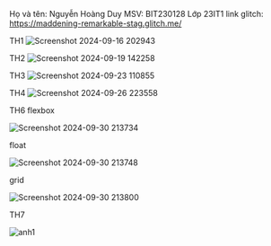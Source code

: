 Họ và tên: Nguyễn Hoàng Duy
MSV: BIT230128
Lớp 23IT1
link glitch: https://maddening-remarkable-stag.glitch.me/


TH1
![Screenshot 2024-09-16 202943](https://github.com/user-attachments/assets/a6dde445-94ec-41d8-bd12-49069478f2e7)


TH2
![Screenshot 2024-09-19 142258](https://github.com/user-attachments/assets/6006b169-4758-4bc5-a88e-3dfdced9fcf9)


TH3
![Screenshot 2024-09-23 110855](https://github.com/user-attachments/assets/c31966fc-bd90-45b6-987e-4c5aa5bd0e47)


TH4
![Screenshot 2024-09-26 223558](https://github.com/user-attachments/assets/d2f64db0-dfbe-4d21-8d91-2c7c9770d5bd)


TH6
flexbox

![Screenshot 2024-09-30 213734](https://github.com/user-attachments/assets/b9a67175-21dd-4e07-8825-a46339ac8d1e)

float

![Screenshot 2024-09-30 213748](https://github.com/user-attachments/assets/02971c19-f6d6-47f0-972e-b14e5331b503)

grid

![Screenshot 2024-09-30 213800](https://github.com/user-attachments/assets/9b042a43-cca0-4c21-a32e-5f872cd8fc31)


TH7

![anh1](https://github.com/user-attachments/assets/da74ff0d-1f2c-4c8f-9ac6-9bf189f2021b)



